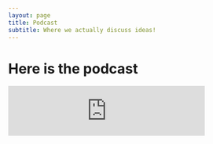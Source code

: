 ```yaml
---
layout: page
title: Podcast
subtitle: Where we actually discuss ideas! 
---
```


# Here is the podcast 

<iframe width="400px" height="102px" src="https://anchor.fm/notcoolai/embed" frameborder="0"></iframe>



